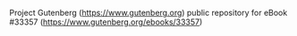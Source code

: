 Project Gutenberg (https://www.gutenberg.org) public repository for eBook #33357 (https://www.gutenberg.org/ebooks/33357)
